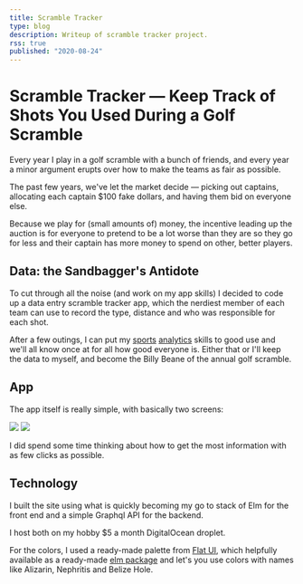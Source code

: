 ```yaml
---
title: Scramble Tracker
type: blog
description: Writeup of scramble tracker project.
rss: true
published: "2020-08-24"
---
```


# Scramble Tracker — Keep Track of Shots You Used During a Golf Scramble

Every year I play in a golf scramble with a bunch of friends, and every year
a minor argument erupts over how to make the teams as fair as possible.

The past few years, we've let the market decide — picking out captains,
allocating each captain $100 fake dollars, and having them bid on everyone
else.

Because we play for (small amounts of) money, the incentive leading up the
auction is for everyone to pretend to be a lot worse than they are so they go
for less and their captain has more money to spend on other, better players.

## Data: the Sandbagger's Antidote

To cut through all the noise (and work on my app skills) I decided to code up
a data entry scramble tracker app, which the nerdiest member of each team can
use to record the type, distance and who was responsible for each shot.

After a few outings, I can put my [sports](fantasymath) [analytics](ltcwff)
skills to good use and we'll all know once at for all how good everyone is.
Either that or I'll keep the data to myself, and become the Billy Beane of the
annual golf scramble.

## App

The app itself is really simple, with basically two screens:

<row>
<image src="images/scramble1.png" desc="Scramble #1"/>
<image src="images/scramble2.png" desc="Scramble #2"/>
</row>

I did spend some time thinking about how to get the most information with
as few clicks as possible.


## Technology
I built the site using what is quickly becoming my go to stack of Elm for the
front end and a simple Graphql API for the backend.

I host both on my hobby $5 a month DigitalOcean droplet.

For the colors, I used a ready-made palette from [Flat
UI](https://flatuicolors.com/), which helpfully available as a ready-made [elm
package](https://github.com/smucode/elm-flat-colors) and let's you use colors
with names like Alizarin, Nephritis and Belize Hole.


